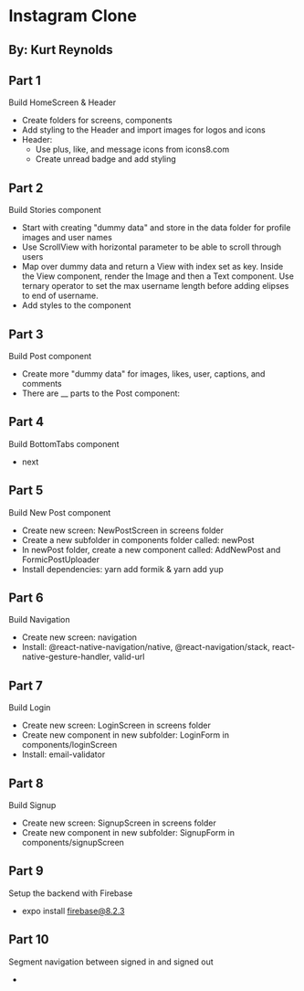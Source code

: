 # Instagram Clone

## By: Kurt Reynolds

## Part 1

Build HomeScreen & Header

- Create folders for screens, components
- Add styling to the Header and import images for logos and icons
- Header:
  - Use plus, like, and message icons from icons8.com
  - Create unread badge and add styling

## Part 2

Build Stories component

- Start with creating "dummy data" and store in the data folder for profile images and user names
- Use ScrollView with horizontal parameter to be able to scroll through users
- Map over dummy data and return a View with index set as key. Inside the View component, render the Image and then a Text component. Use ternary operator to set the max username length before adding elipses to end of username.
- Add styles to the component

## Part 3

Build Post component

- Create more "dummy data" for images, likes, user, captions, and comments
- There are \_\_ parts to the Post component:

## Part 4

Build BottomTabs component

- next

## Part 5

Build New Post component

- Create new screen: NewPostScreen in screens folder
- Create a new subfolder in components folder called: newPost
- In newPost folder, create a new component called: AddNewPost and FormicPostUploader
- Install dependencies: yarn add formik & yarn add yup

## Part 6

Build Navigation

- Create new screen: navigation
- Install: @react-native-navigation/native, @react-navigation/stack, react-native-gesture-handler, valid-url

## Part 7

Build Login

- Create new screen: LoginScreen in screens folder
- Create new component in new subfolder: LoginForm in components/loginScreen
- Install: email-validator

## Part 8

Build Signup

- Create new screen: SignupScreen in screens folder
- Create new component in new subfolder: SignupForm in components/signupScreen

## Part 9

Setup the backend with Firebase

- expo install firebase@8.2.3

## Part 10

Segment navigation between signed in and signed out

-
